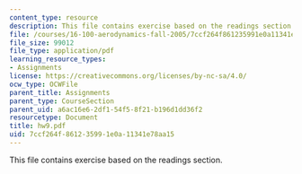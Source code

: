 ```yaml
---
content_type: resource
description: This file contains exercise based on the readings section.
file: /courses/16-100-aerodynamics-fall-2005/7ccf264f861235991e0a11341e78aa15_hw9.pdf
file_size: 99012
file_type: application/pdf
learning_resource_types:
- Assignments
license: https://creativecommons.org/licenses/by-nc-sa/4.0/
ocw_type: OCWFile
parent_title: Assignments
parent_type: CourseSection
parent_uid: a6ac16e6-2df1-54f5-8f21-b196d1dd36f2
resourcetype: Document
title: hw9.pdf
uid: 7ccf264f-8612-3599-1e0a-11341e78aa15
---
```

This file contains exercise based on the readings section.